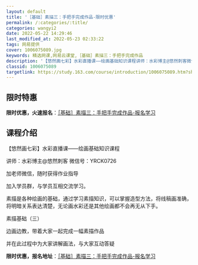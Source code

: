 ```yaml
---
layout: default
title: '［基础］素描三：手把手完成作品-限时优惠'
permalink: /:categories/:title/
categories: wangyi2
date: 2022-05-22 14:29:46
last_modified_at: 2022-05-23 02:33:22
tags: 网易提供
cover: 1006075089.jpg
keywords: 精选网课,网易云课堂,［基础］素描三：手把手完成作品
description: '【悠然画七彩】水彩直播课——绘画基础知识课程讲师：水彩博主@悠然刺客微信号：YRCK0726加老师微信，随时获得作业指导'
classid: 1006075089
targetlink: https://study.163.com/course/introduction/1006075089.htm?share=1&shareId=1025206652&utm_campaign=share&utm_medium=iphoneShare&utm_source=&utm_u=1025206652
---
```


## 限时特惠

**限时优惠，火速报名**：[［基础］素描三：手把手完成作品-报名学习](https://study.163.com/course/introduction/1006075089.htm?share=1&shareId=1025206652&utm_campaign=share&utm_medium=iphoneShare&utm_source=&utm_u=1025206652)

## 课程介绍

【悠然画七彩】水彩直播课——绘画基础知识课程

讲师：水彩博主@悠然刺客  微信号：YRCK0726

加老师微信，随时获得作业指导

加入学员群，与学员互相交流学习。



素描是各种绘画的基础，通过学习素描知识，可以掌握造型方法，将线稿画准确，将明暗关系表达清楚，无论画水彩还是其他绘画都不会再无从下手。



素描基础（三）

边画边教，带着大家一起完成一幅素描作品

并在此过程中为大家讲解画法，与大家互动答疑

**限时优惠，报名地址**：[［基础］素描三：手把手完成作品-报名学习](https://study.163.com/course/introduction/1006075089.htm?share=1&shareId=1025206652&utm_campaign=share&utm_medium=iphoneShare&utm_source=&utm_u=1025206652)

